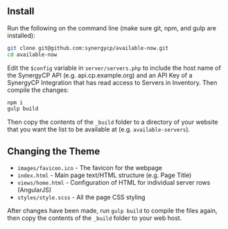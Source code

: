 ## Install

Run the following on the command line (make sure git, npm, and gulp are installed):

```bash
git clone git@github.com:synergycp/available-now.git
cd available-now
```

Edit the `$config` variable in `server/servers.php` to include the host name of the SynergyCP API (e.g. api.cp.example.org) and an API Key of a SynergyCP Integration that has read access to Servers in Inventory. Then compile the changes:

```bash
npm i
gulp build
```

Then copy the contents of the `_build` folder to a directory of your website that you want the list to be available at (e.g. `available-servers`). 

## Changing the Theme

- `images/favicon.ico` - The favicon for the webpage
- `index.html` - Main page text/HTML structure (e.g. Page Title)
- `views/home.html` - Configuration of HTML for individual server rows (AngularJS)
- `styles/style.scss` - All the page CSS styling

After changes have been made, run `gulp build` to compile the files again, then copy the contents of the `_build` folder to your web host.
